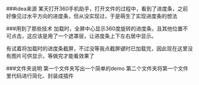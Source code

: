 ###idea来源
某天打开360手机助手，打开文件的过程中，看到了进度条，之前好像见过水平方向的进度条，但从没实现过，于是萌生了实现进度条的想法

###用到了那些技术
加载时，全屏中心显示360度旋转的进度条，且其他位置不可点击，这应该是用了一个遮罩层，让进度条上下左右居中显示。

有试着将加载时的进度条截屏，不过没等我点截屏键时已加载完，因此现在这里没有图片可供显示，等做完才能看效果了

###文件夹说明
第一个文件夹写出一个简单的demo
第二个文件夹将第一个文件里代码进行简化、封装成插件



